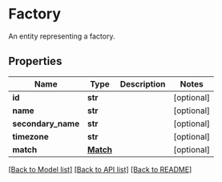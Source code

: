 # Factory

An entity representing a factory.
## Properties
Name | Type | Description | Notes
------------ | ------------- | ------------- | -------------
**id** | **str** |  | [optional] 
**name** | **str** |  | [optional] 
**secondary_name** | **str** |  | [optional] 
**timezone** | **str** |  | [optional] 
**match** | [**Match**](Match.md) |  | [optional] 

[[Back to Model list]](../README.md#documentation-for-models) [[Back to API list]](../README.md#documentation-for-api-endpoints) [[Back to README]](../README.md)


